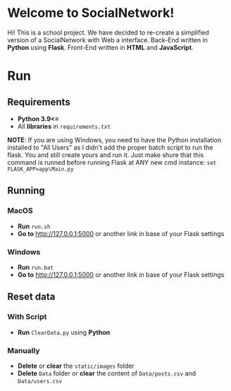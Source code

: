 # Welcome to SocialNetwork!

Hi! This is a school project. We have decided to re-create a simplified version of a SocialNetwork with Web a interface. Back-End written in **Python** using **Flask**. Front-End written in **HTML** and **JavaScript**.


# Run

## Requirements
- **Python 3.9<=**
- All **libraries** in `requirements.txt`

**NOTE**: If you are using Windows, you need to have the Python installation installed to "All Users" as I didn't add the proper batch script to run the flask. You and still create yours and run it.
Just make shure that this command is runned before running Flask at ANY new cmd instance:
`set FLASK_APP=app\Main.py`

## Running
### MacOS
- **Run** `run.sh`
- **Go to** http://127.0.0.1:5000 or another link in base of your Flask settings

### Windows
- **Run** `run.bat`
- **Go to** http://127.0.0.1:5000 or another link in base of your Flask settings

## Reset data
### With Script
- **Run** `ClearData.py` using **Python**

### Manually
- **Delete** or **clear** the `static/images` folder
- **Delete** `Data` folder or **clear** the content of `Data/posts.csv` and `Data/users.csv`
